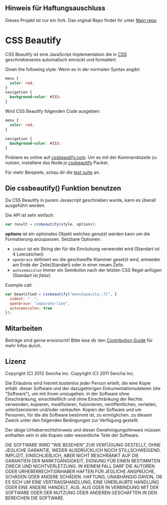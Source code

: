 ## Hinweis für Haftungsauschluss

Dieses Projekt ist nur ein fork. Das orginal Repo findet ihr unter [Main repo](https://github.com/senchalabs/cssbeautify)

# CSS Beautify

CSS Beautify ist eine JavaScript Implementation die in [CSS](http://www.w3.org/Style/CSS/) geschriebenenes automatisch einrückt und formatiert.

Given the following style:
Wenn es in der normalen Syntax angibt:

```css
menu {
  color: red;
}
navigation {
  background-color: #333;
}
```

Wird CSS Beautify folgenden Code ausgeben:

```css
menu {
  color: red;
}

navigation {
  background-color: #333;
}
```

Probiere es online auf [cssbeautify.com](http://cssbeautify.com). Um es mit der Kommandozeile zu nutzen, installiere das Node.js [cssbeautify](https://npmjs.org/package/cssbeautify) Packet.

Für mehr Beispiele, schau dir die [test suite](http://cssbeautify.com/test/) an.

## Die cssbeautify() Funktion benutzen

Da CSS Beautify in purem Javascript geschrieben wurde, kann es überall ausgeführt werden.

Die API ist sehr einfach:

```javascript
var result = cssbeautify(style, options);
```

**options** ist ein optionales Objekt welches genutzt werden kann um die Formatierung anzupassen. Setzbare Optionen:

- <code>indent</code> ist ein String der für die Einrückung verwendet wird (Standart ist 4 Leerzeichen)
- <code>openbrace</code> definiert wo die geschweifte Klammer gesetzt wird, entweder am Ende der Zeile(Standart) oder in einer neuen Zeile.
- <code>autosemicolon</code> Immer ein Semikolon nach der letzten CSS Regel anfügen (Standart ist _false_)

Example call:

```javascript
var beautified = cssbeautify("menu{opacity:.7}", {
  indent: "  ",
  openbrace: "separate-line",
  autosemicolon: true
});
```

## Mitarbeiten

Beiträge sind gerne erwünscht! Bitte lese dir den [Contribution Guide](https://github.com/AmirMehrabi/cssstyler/blob/master/CONTRIBUTING.md) für mehr Infos durch.

## Lizenz

Copyright (C) 2012 Sencha Inc.
Copyright (C) 2011 Sencha Inc.

Die Erlaubnis wird hiermit kostenlos jeder Person erteilt, die eine Kopie erhält.
dieser Software und der dazugehörigen Dokumentationsdateien (die "Software"), um mit ihnen umzugehen.
in der Software ohne Einschränkung, einschließlich und ohne Einschränkung der Rechte.
verwenden, kopieren, modifizieren, fusionieren, veröffentlichen, verteilen, unterlizenzieren und/oder verkaufen.
Kopien der Software und um Personen, für die die Software bestimmt ist, zu ermöglichen.
zu diesem Zweck unter den folgenden Bedingungen zur Verfügung gestellt:

Der obige Urheberrechtshinweis und dieser Genehmigungshinweis müssen enthalten sein in
alle Kopien oder wesentliche Teile der Software.

DIE SOFTWARE WIRD "WIE BESEHEN" ZUR VERFÜGUNG GESTELLT, OHNE JEGLICHE GARANTIE, WEDER AUSDRÜCKLICH NOCH STILLSCHWEIGEND.
IMPLIZIT, EINSCHLIEßLICH, ABER NICHT BESCHRÄNKT AUF DIE GARANTIEN DER MARKTGÄNGIGKEIT,
EIGNUNG FÜR EINEN BESTIMMTEN ZWECK UND NICHTVERLETZUNG. IN KEINEM FALL DARF DIE
AUTOREN ODER URHEBERRECHTSINHABER HAFTEN FÜR JEGLICHE ANSPRÜCHE, SCHÄDEN ODER ANDERE SCHÄDEN.
HAFTUNG, UNABHÄNGIG DAVON, OB ES SICH UM EINE VERTRAGSHANDLUNG, EINE UNERLAUBTE HANDLUNG ODER EINE ANDERE HANDELT, AUS,
AUS ODER IN VERBINDUNG MIT DER SOFTWARE ODER DER NUTZUNG ODER ANDEREN GESCHÄFTEN IN DEN BEREICHEN
DIE SOFTWARE.

